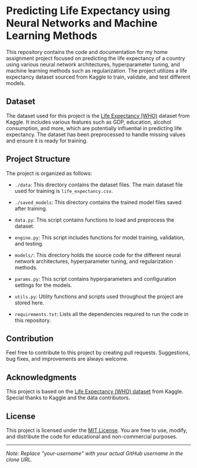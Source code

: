# Predicting Life Expectancy using Neural Networks and Machine Learning Methods

This repository contains the code and documentation for my home assignment project focused on predicting the life expectancy of a country using various neural network architectures, hyperparameter tuning, and machine learning methods such as regularization. The project utilizes a life expectancy dataset sourced from Kaggle to train, validate, and test different models.

## Dataset

The dataset used for this project is the [Life Expectancy (WHO)](https://www.kaggle.com/kumarajarshi/life-expectancy-who) dataset from Kaggle. It includes various features such as GDP, education, alcohol consumption, and more, which are potentially influential in predicting life expectancy. The dataset has been preprocessed to handle missing values and ensure it is ready for training.

## Project Structure

The project is organized as follows:

- `./data`: This directory contains the dataset files. The main dataset file used for training is `life_expectancy.csv`.

- `./saved_models`: This directory contains the trained model files saved after training.

- `data.py`: This script contains functions to load and preprocess the dataset.

- `engine.py`: This script includes functions for model training, validation, and testing.

- `models/`: This directory holds the source code for the different neural network architectures, hyperparameter tuning, and regularization methods.

- `params.py`: This script contains hyperparameters and configuration settings for the models.

- `utils.py`: Utility functions and scripts used throughout the project are stored here.

- `requirements.txt`: Lists all the dependencies required to run the code in this repository.

## Contribution

Feel free to contribute to this project by creating pull requests. Suggestions, bug fixes, and improvements are always welcome.

## Acknowledgments

This project is based on the [Life Expectancy (WHO) dataset](https://www.kaggle.com/kumarajarshi/life-expectancy-who) from Kaggle. Special thanks to Kaggle and the data contributors.

## License

This project is licensed under the [MIT License](LICENSE). You are free to use, modify, and distribute the code for educational and non-commercial purposes.

---
*Note: Replace "your-username" with your actual GitHub username in the clone URL.*